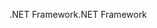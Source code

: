 <span data-ttu-id="58b05-101">.NET Framework</span><span class="sxs-lookup"><span data-stu-id="58b05-101">.NET Framework</span></span>